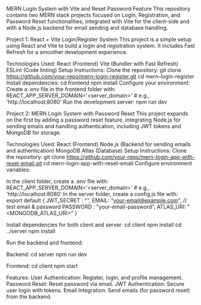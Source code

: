MERN Login System with Vite and Reset Password Feature
This repository contains two MERN stack projects focused on Login, Registration, and Password Reset functionalities, integrated with Vite for the client-side and with a Node.js backend for email sending and database handling.

Project 1: React + Vite Login/Register System
This project is a simple setup using React and Vite to build a login and registration system. It includes Fast Refresh for a smoother development experience.

Technologies Used:
React (Frontend)
Vite (Bundler with Fast Refresh)
ESLint (Code linting)
Setup Instructions:
Clone the repository:
git clone https://github.com/your-repo/mern-login-register.git
cd mern-login-register
Install dependencies:
cd frontend
npm install
Configure your environment: Create a .env file in the frontend folder with:
REACT_APP_SERVER_DOMAIN='<server_domain>' # e.g., 'http://localhost:8080'
Run the development server:
npm run dev

Project 2: MERN Login System with Password Reset
This project expands on the first by adding a password reset feature, integrating Node.js for sending emails and handling authentication, including JWT tokens and MongoDB for storage.

Technologies Used:
React (Frontend)
Node.js (Backend for sending emails and authentication)
MongoDB Atlas (Database)
Setup Instructions:
Clone the repository:
git clone https://github.com/your-repo/mern-login-app-with-reset-email.git
cd mern-login-app-with-reset-email
Configure environment variables:

In the client folder, create a .env file with:
REACT_APP_SERVER_DOMAIN='<server_domain>' # e.g., 'http://localhost:8080'
In the server folder, create a config.js file with:
export default {
    JWT_SECRET : "<secret>",
    EMAIL: "your-email@example.com", // test email & password
    PASSWORD : "your-email-password",
    ATLAS_URI: "<MONGODB_ATLAS_URI>"
}

Install dependencies for both client and server:
cd client
npm install
cd ../server
npm install

Run the backend and frontend:

Backend:
cd server
npm run dev

Frontend:
cd client
npm start

Features:
User Authentication: Register, login, and profile management.
Password Reset: Reset password via email.
JWT Authentication: Secure user login with tokens.
Email Integration: Send emails (for password reset) from the backend.

